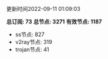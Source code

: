 更新时间2022-09-11 01:09:03

**总订阅: 73**
**总节点: 3271**
**有效节点: 1187**
- ss节点: 827
- v2ray节点: 319
- trojan节点: 41
